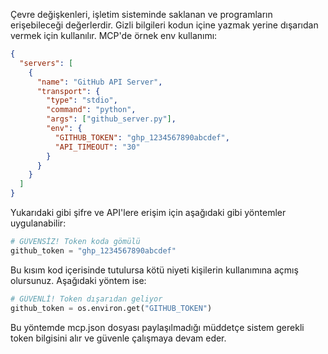 Çevre değişkenleri, işletim sisteminde saklanan ve programların erişebileceği değerlerdir. Gizli bilgileri kodun içine yazmak yerine dışarıdan vermek için kullanılır.
MCP'de örnek env kullanımı:
```JSON
{
  "servers": [
    {
      "name": "GitHub API Server",
      "transport": {
        "type": "stdio",
        "command": "python",
        "args": ["github_server.py"],
        "env": {
          "GITHUB_TOKEN": "ghp_1234567890abcdef",
          "API_TIMEOUT": "30"
        }
      }
    }
  ]
}
```
Yukarıdaki gibi şifre ve API'lere erişim için aşağıdaki gibi yöntemler uygulanabilir:
```Python
# GÜVENSİZ! Token koda gömülü
github_token = "ghp_1234567890abcdef"
```
Bu kısım kod içerisinde tutulursa kötü niyeti kişilerin kullanımına açmış olursunuz. Aşağıdaki yöntem ise:
```Python
# GÜVENLİ! Token dışarıdan geliyor
github_token = os.environ.get("GITHUB_TOKEN")
```
Bu yöntemde mcp.json dosyası paylaşılmadığı müddetçe sistem gerekli token bilgisini alır ve güvenle çalışmaya devam eder.
